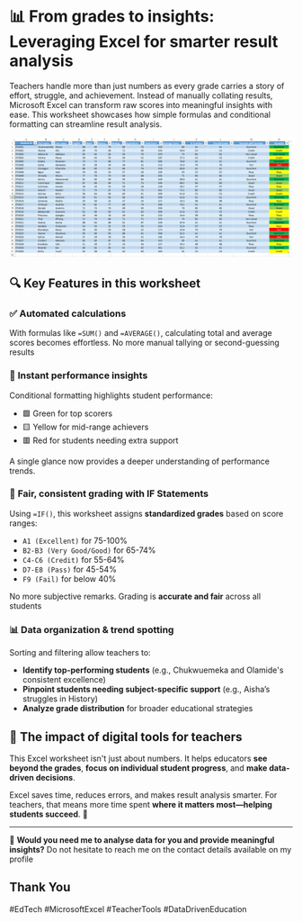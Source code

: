 # 📊 From grades to insights: Leveraging Excel for smarter result analysis

Teachers handle more than just numbers as every grade carries a story of effort, struggle, and achievement. 
Instead of manually collating results, Microsoft Excel can transform raw scores into meaningful insights with ease. 
This worksheet showcases how simple formulas and conditional formatting can streamline result analysis.

![IFStatement](IFstatement.png)

## 🔍 Key Features in this worksheet

### ✅ **Automated calculations**
With formulas like `=SUM()` and `=AVERAGE()`, calculating total and average scores becomes effortless. No more manual tallying or second-guessing results

### 🎨 **Instant performance insights**
Conditional formatting highlights student performance:  
- 🟩 Green for top scorers  
- 🟨 Yellow for mid-range achievers  
- 🟥 Red for students needing extra support  

A single glance now provides a deeper understanding of performance trends.

### 🏅 **Fair, consistent grading with IF Statements**
Using `=IF()`, this worksheet assigns **standardized grades** based on score ranges:
- `A1 (Excellent)` for 75-100%
- `B2-B3 (Very Good/Good)` for 65-74%
- `C4-C6 (Credit)` for 55-64%
- `D7-E8 (Pass)` for 45-54%
- `F9 (Fail)` for below 40%

No more subjective remarks. Grading is **accurate and fair** across all students

### 📊 **Data organization & trend spotting**
Sorting and filtering allow teachers to:
- **Identify top-performing students** (e.g., Chukwuemeka and Olamide's consistent excellence)  
- **Pinpoint students needing subject-specific support** (e.g., Aisha’s struggles in History)  
- **Analyze grade distribution** for broader educational strategies  

## 🚀 **The impact of digital tools for teachers**
This Excel worksheet isn't just about numbers. It helps educators **see beyond the grades**, **focus on individual student progress**, and **make data-driven decisions**.

Excel saves time, reduces errors, and makes result analysis smarter. For teachers, that means more time spent **where it matters most—helping students succeed**. 🎯

---

🔗 **Would you need me to analyse data for you and provide meaningful insights?** 
Do not hesitate to reach me on the contact details available on my profile


## Thank You

#EdTech #MicrosoftExcel #TeacherTools #DataDrivenEducation


